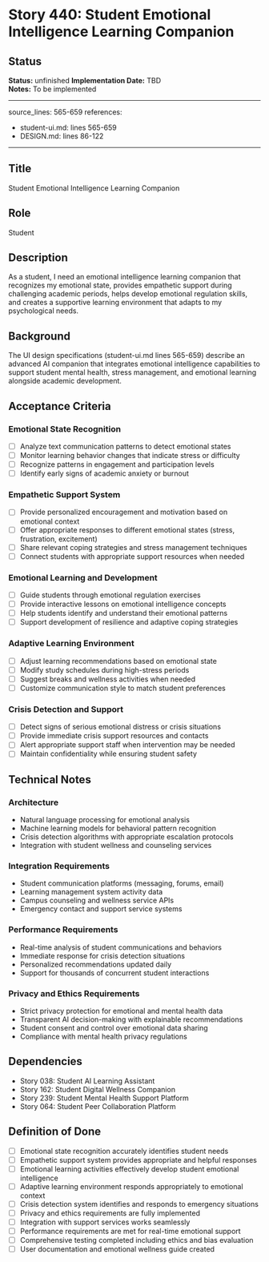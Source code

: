 # Story 440: Student Emotional Intelligence Learning Companion

## Status
**Status:** unfinished
**Implementation Date:** TBD  
**Notes:** To be implemented

---
source_lines: 565-659
references:
  - student-ui.md: lines 565-659
  - DESIGN.md: lines 86-122
---

## Title
Student Emotional Intelligence Learning Companion

## Role
Student

## Description
As a student, I need an emotional intelligence learning companion that recognizes my emotional state, provides empathetic support during challenging academic periods, helps develop emotional regulation skills, and creates a supportive learning environment that adapts to my psychological needs.

## Background
The UI design specifications (student-ui.md lines 565-659) describe an advanced AI companion that integrates emotional intelligence capabilities to support student mental health, stress management, and emotional learning alongside academic development.

## Acceptance Criteria

### Emotional State Recognition
- [ ] Analyze text communication patterns to detect emotional states
- [ ] Monitor learning behavior changes that indicate stress or difficulty
- [ ] Recognize patterns in engagement and participation levels
- [ ] Identify early signs of academic anxiety or burnout

### Empathetic Support System
- [ ] Provide personalized encouragement and motivation based on emotional context
- [ ] Offer appropriate responses to different emotional states (stress, frustration, excitement)
- [ ] Share relevant coping strategies and stress management techniques
- [ ] Connect students with appropriate support resources when needed

### Emotional Learning and Development
- [ ] Guide students through emotional regulation exercises
- [ ] Provide interactive lessons on emotional intelligence concepts
- [ ] Help students identify and understand their emotional patterns
- [ ] Support development of resilience and adaptive coping strategies

### Adaptive Learning Environment
- [ ] Adjust learning recommendations based on emotional state
- [ ] Modify study schedules during high-stress periods
- [ ] Suggest breaks and wellness activities when needed
- [ ] Customize communication style to match student preferences

### Crisis Detection and Support
- [ ] Detect signs of serious emotional distress or crisis situations
- [ ] Provide immediate crisis support resources and contacts
- [ ] Alert appropriate support staff when intervention may be needed
- [ ] Maintain confidentiality while ensuring student safety

## Technical Notes

### Architecture
- Natural language processing for emotional analysis
- Machine learning models for behavioral pattern recognition
- Crisis detection algorithms with appropriate escalation protocols
- Integration with student wellness and counseling services

### Integration Requirements
- Student communication platforms (messaging, forums, email)
- Learning management system activity data
- Campus counseling and wellness service APIs
- Emergency contact and support service systems

### Performance Requirements
- Real-time analysis of student communications and behaviors
- Immediate response for crisis detection situations
- Personalized recommendations updated daily
- Support for thousands of concurrent student interactions

### Privacy and Ethics Requirements
- Strict privacy protection for emotional and mental health data
- Transparent AI decision-making with explainable recommendations
- Student consent and control over emotional data sharing
- Compliance with mental health privacy regulations

## Dependencies
- Story 038: Student AI Learning Assistant
- Story 162: Student Digital Wellness Companion
- Story 239: Student Mental Health Support Platform
- Story 064: Student Peer Collaboration Platform

## Definition of Done
- [ ] Emotional state recognition accurately identifies student needs
- [ ] Empathetic support system provides appropriate and helpful responses
- [ ] Emotional learning activities effectively develop student emotional intelligence
- [ ] Adaptive learning environment responds appropriately to emotional context
- [ ] Crisis detection system identifies and responds to emergency situations
- [ ] Privacy and ethics requirements are fully implemented
- [ ] Integration with support services works seamlessly
- [ ] Performance requirements are met for real-time emotional support
- [ ] Comprehensive testing completed including ethics and bias evaluation
- [ ] User documentation and emotional wellness guide created
